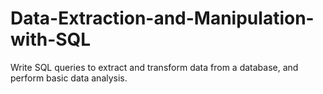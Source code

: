 # Data-Extraction-and-Manipulation-with-SQL
Write SQL queries to extract and transform data from a database, and perform basic data analysis.
